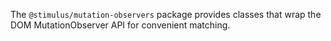 The `@stimulus/mutation-observers` package provides classes that wrap the DOM MutationObserver API for convenient matching.

